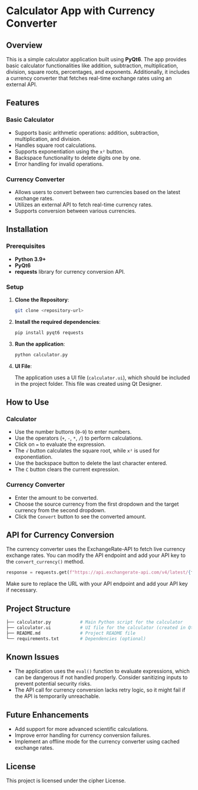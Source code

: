# Calculator App with Currency Converter

## Overview

This is a simple calculator application built using **PyQt6**. The app provides basic calculator functionalities like addition, subtraction, multiplication, division, square roots, percentages, and exponents. Additionally, it includes a currency converter that fetches real-time exchange rates using an external API.

## Features

### Basic Calculator

- Supports basic arithmetic operations: addition, subtraction, multiplication, and division.
- Handles square root calculations.
- Supports exponentiation using the `x²` button.
- Backspace functionality to delete digits one by one.
- Error handling for invalid operations.

### Currency Converter

- Allows users to convert between two currencies based on the latest exchange rates.
- Utilizes an external API to fetch real-time currency rates.
- Supports conversion between various currencies.

## Installation

### Prerequisites

- **Python 3.9+**
- **PyQt6**
- **requests** library for currency conversion API.

### Setup

1. **Clone the Repository**:

    ```bash
    git clone <repository-url>
    ```

2. **Install the required dependencies**:

    ```bash
    pip install pyqt6 requests
    ```

3. **Run the application**:

    ```bash
    python calculator.py
    ```

4. **UI File**:

   The application uses a UI file (`calculator.ui`), which should be included in the project folder. This file was created using Qt Designer.

## How to Use

### Calculator

- Use the number buttons (`0–9`) to enter numbers.
- Use the operators (`+`, `-`, `*`, `/`) to perform calculations.
- Click on `=` to evaluate the expression.
- The `√` button calculates the square root, while `x²` is used for exponentiation.
- Use the backspace button to delete the last character entered.
- The `C` button clears the current expression.

### Currency Converter

- Enter the amount to be converted.
- Choose the source currency from the first dropdown and the target currency from the second dropdown.
- Click the `Convert` button to see the converted amount.

## API for Currency Conversion

The currency converter uses the ExchangeRate-API to fetch live currency exchange rates. You can modify the API endpoint and add your API key to the `convert_currency()` method.

```python
response = requests.get(f"https://api.exchangerate-api.com/v4/latest/{from_currency}")
```

Make sure to replace the URL with your API endpoint and add your API key if necessary.

## Project Structure

```bash
├── calculator.py           # Main Python script for the calculator
├── calculator.ui           # UI file for the calculator (created in Qt Designer)
├── README.md               # Project README file
└── requirements.txt        # Dependencies (optional)
```
## Known Issues

- The application uses the `eval()` function to evaluate expressions, which can be dangerous if not handled properly. Consider sanitizing inputs to prevent potential security risks.
- The API call for currency conversion lacks retry logic, so it might fail if the API is temporarily unreachable.

## Future Enhancements

- Add support for more advanced scientific calculations.
- Improve error handling for currency conversion failures.
- Implement an offline mode for the currency converter using cached exchange rates.

## License

This project is licensed under the cipher License.

